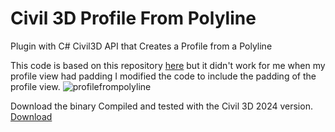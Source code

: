 # Civil 3D Profile From Polyline
Plugin with C# Civil3D API that Creates a Profile from a Polyline

This code is based on this repository [here](https://github.com/shtirlitsDva/Civil-3D-ProfileToolBox.git) but it didn't work for me when my profile view had padding
I modified the code to include the padding of the profile view.
![profilefrompolyline](https://github.com/MatheusRamo/Civil-3D-Profile-From-Polyline/assets/54686264/43970c0d-ba13-4471-ab7b-6462a14a09f2)


Download the binary Compiled and tested with the Civil 3D 2024 version. [Download](https://github.com/MatheusRamo/Civil-3D-Profile-From-Polyline/releases/download/Civil3D/CreateProfileFromPolyline.dll)
